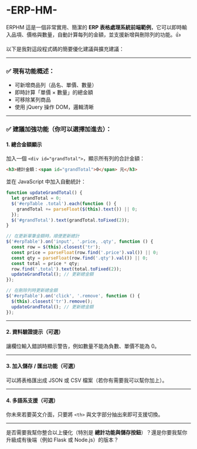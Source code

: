 # -ERP-HM-
ERPHM
這是一個非常實用、簡潔的 **ERP 表格處理系統前端範例**，它可以即時輸入品項、價格與數量，自動計算每列的金額，並支援新增與刪除列的功能。👍

以下是我對這段程式碼的簡要優化建議與擴充建議：

---

### ✅ 現有功能概述：

* 可新增商品列（品名、單價、數量）
* 即時計算「單價 × 數量」的總金額
* 可移除某列商品
* 使用 jQuery 操作 DOM，邏輯清晰

---

### ✅ 建議加強功能（你可以選擇加進去）：

#### 1. **總合金額顯示**

加入一個 `<div id="grandTotal">`，顯示所有列的合計金額：

```html
<h3>總計金額：<span id="grandTotal">0</span> 元</h3>
```

並在 JavaScript 中加入自動統計：

```js
function updateGrandTotal() {
  let grandTotal = 0;
  $('#erpTable .total').each(function () {
    grandTotal += parseFloat($(this).text()) || 0;
  });
  $('#grandTotal').text(grandTotal.toFixed(2));
}

// 在更新單筆金額時，順便更新總計
$('#erpTable').on('input', '.price, .qty', function () {
  const row = $(this).closest('tr');
  const price = parseFloat(row.find('.price').val()) || 0;
  const qty = parseFloat(row.find('.qty').val()) || 0;
  const total = price * qty;
  row.find('.total').text(total.toFixed(2));
  updateGrandTotal(); // 更新總金額
});

// 在刪除列時更新總金額
$('#erpTable').on('click', '.remove', function () {
  $(this).closest('tr').remove();
  updateGrandTotal(); // 更新總金額
});
```

---

#### 2. **資料驗證提示（可選）**

讓欄位輸入錯誤時顯示警告，例如數量不能為負數、單價不能為 0。

---

#### 3. **加入儲存 / 匯出功能（可選）**

可以將表格匯出成 JSON 或 CSV 檔案（若你有需要我可以幫你加上）。

---

#### 4. **多語系支援（可選）**

你未來若要英文介面，只要將 `<th>` 與文字部分抽出來即可支援切換。

---

是否需要我幫你整合以上優化（特別是 **總計功能與儲存按鈕**）？還是你要我幫你升級成有後端（例如 Flask 或 Node.js）的版本？

